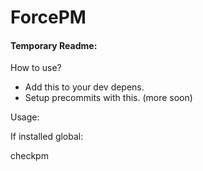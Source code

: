 <!--
 Copyright (c) 2022 Joshua Schmitt
 
 This software is released under the MIT License.
 https://opensource.org/licenses/MIT
-->

# ForcePM

#### Temporary Readme:

How to use?

* Add this to your dev depens.
* Setup precommits with this. (more soon)


Usage:

If installed global:

checkpm 